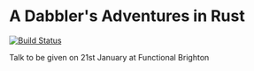 A Dabbler's Adventures in Rust
=============================

[![Build Status](https://travis-ci.org/AngryLawyer/a-dabblers-adventures-in-rust.png?branch=master)](https://travis-ci.org/AngryLawyer/a-dabblers-adventures-in-rust)

Talk to be given on 21st January at Functional Brighton
